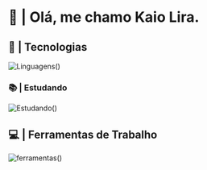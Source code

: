 # 👋 | Olá, me chamo Kaio Lira.

## 🔧 | Tecnologias
![Linguagens()](https://skillicons.dev/icons?i=html,css,js,jquery,git)

### 📚 | Estudando
![Estudando()](https://skillicons.dev/icons?i=typescript,react,tailwind)

## 💻 | Ferramentas de Trabalho
![ferramentas()](https://skillicons.dev/icons?i=vscode,figma)
